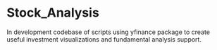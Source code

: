 # Stock_Analysis
In development codebase of scripts using yfinance package to create useful investment visualizations and fundamental analysis support.
